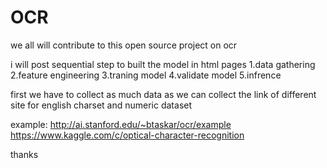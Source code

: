 # OCR

we all will contribute to this open source project on ocr

i will post sequential step to built the model in html pages
   1.data gathering
   2.feature engineering
   3.traning model
   4.validate model
   5.infrence
   


first we have to collect as much data as we can collect the link of different site for english charset and numeric dataset

example: http://ai.stanford.edu/~btaskar/ocr/example https://www.kaggle.com/c/optical-character-recognition
 
 
 thanks
   
